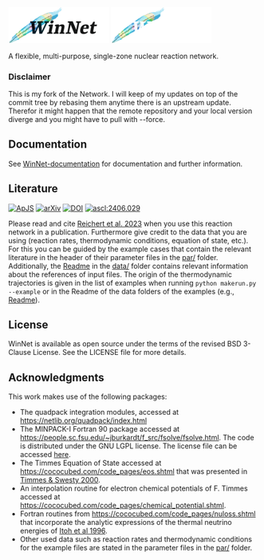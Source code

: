 <img src="/doc/doxygen/doxygen_logo/winnet_logo_light_theme.png#gh-light-mode-only" width="40%">
<img src="/doc/doxygen/doxygen_logo/winnet_logo_dark_theme.png#gh-dark-mode-only"  width="40%">

A flexible, multi-purpose, single-zone nuclear reaction network.

### Disclaimer
This is my fork of the Network.
I will keep of my updates on top of the commit tree by rebasing them anytime there is an upstream update.
Therefor it might happen that the remote repository and your local version diverge and you might have to pull with --force.


## Documentation
See [WinNet-documentation](https://nuc-astro.github.io/WinNet/) for documentation and further information.


## Literature
[![ApJS](https://img.shields.io/badge/ApJS-Volume_268_Number_2-purple)](https://iopscience.iop.org/article/10.3847/1538-4365/acf033)
[![arXiv](https://img.shields.io/badge/arxiv-2305.07048-b31b1b)](https://arxiv.org/abs/2305.07048)
[![DOI](https://zenodo.org/badge/DOI/10.5281/zenodo.8220549.svg)](https://doi.org/10.5281/zenodo.8220549)
<a href="https://ascl.net/2406.029"><img src="https://img.shields.io/badge/ascl-2406.029-blue.svg?colorB=262255" alt="ascl:2406.029" /></a>

Please read and cite [Reichert et al. 2023](https://ui.adsabs.harvard.edu/abs/2023arXiv230507048R/abstract) when you use this reaction network in a publication.
Furthermore give credit to the data that you are using (reaction rates, thermodynamic conditions, equation of state, etc.).
For this you can be guided by the example cases that contain the relevant literature in the header of their parameter files in the [par/](par/) folder.
Additionally, the [Readme](data/README.md) in the [data/](data/) folder contains relevant information about the references of input files. The origin of
the thermodynamic trajectories is given in the list of examples when running
```python makerun.py --example```
or in the Readme of the data folders of the examples (e.g., [Readme](data/Example_data/Example_MRSN_r_process_winteler/README.md)).


## License
WinNet is available as open source under the terms of the revised BSD 3-Clause License. See the LICENSE file for more details.


## Acknowledgments
This work makes use of the following packages:
- The quadpack integration modules, accessed at https://netlib.org/quadpack/index.html
- The MINPACK-I Fortran 90 package accessed at https://people.sc.fsu.edu/~jburkardt/f_src/fsolve/fsolve.html. The code is distributed under the GNU LGPL license. The license file can be accessed [here](src/external_tools/LICENSE).
- The Timmes Equation of State accessed at https://cococubed.com/code_pages/eos.shtml that was presented in [Timmes & Swesty 2000](https://ui.adsabs.harvard.edu/abs/2000ApJS..126..501T/abstract).
- An interpolation routine for electron chemical potentials of F. Timmes accessed at https://cococubed.com/code_pages/chemical_potential.shtml.
- Fortran routines from https://cococubed.com/code_pages/nuloss.shtml that incorporate the analytic expressions of the thermal neutrino energies of [Itoh et al 1996](https://ui.adsabs.harvard.edu/abs/1996ApJS..102..411I/abstract).
- Other used data such as reaction rates and thermodynamic conditions for the example files are stated in the parameter files in the [par/](par/) folder.
